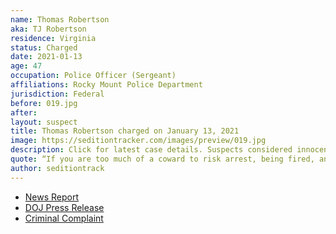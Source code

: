 ```yaml
---
name: Thomas Robertson
aka: TJ Robertson
residence: Virginia
status: Charged
date: 2021-01-13
age: 47
occupation: Police Officer (Sergeant)
affiliations: Rocky Mount Police Department
jurisdiction: Federal
before: 019.jpg
after:
layout: suspect
title: Thomas Robertson charged on January 13, 2021
image: https://seditiontracker.com/images/preview/019.jpg
description: Click for latest case details. Suspects considered innocent until proven guilty.
quote: “If you are too much of a coward to risk arrest, being fired, and actual gunfire to secure your rights, you have no words to speak I value.”
author: seditiontrack
---
```


- [News Report](https://roanoke.com/news/local/2-rocky-mount-police-officers-who-were-in-capitol-during-riot-face-federal-charges/article_756e0a1a-55c9-11eb-aac5-23258d074867.html)
- [DOJ Press Release](https://www.justice.gov/usao-dc/pr/two-duty-virginia-police-officers-charged-federal-court-following-events-us-capitol)
- [Criminal Complaint](https://big.assets.huffingtonpost.com/athena/files/2021/01/13/5fff56a5c5b6c77d85ec811b.pdf)
